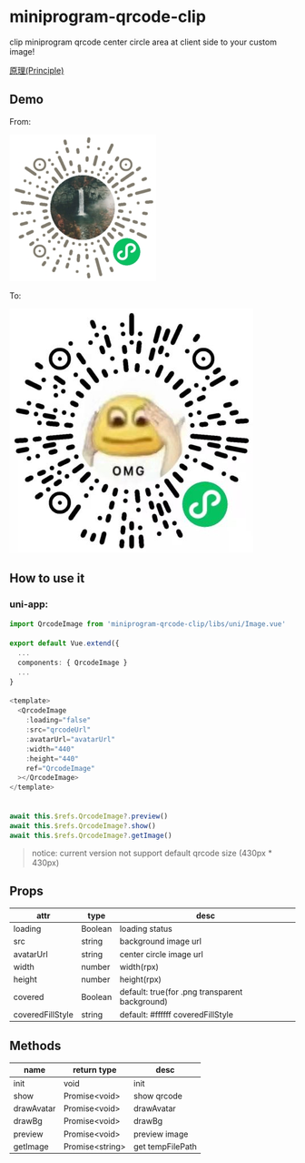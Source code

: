 # miniprogram-qrcode-clip

clip miniprogram qrcode center circle area at client side to your custom image!

[原理(Principle)](./Principle_CN.md)

## Demo

From:

![Form](./assets/icebreaker.raw.jpg)

To:

![To](./assets/custom.jpg)

## How to use it

### uni-app:

```ts
import QrcodeImage from 'miniprogram-qrcode-clip/libs/uni/Image.vue'

export default Vue.extend({
  ...
  components: { QrcodeImage }
  ...
}

<template>
  <QrcodeImage
    :loading="false"
    :src="qrcodeUrl"
    :avatarUrl="avatarUrl"
    :width="440"
    :height="440"
    ref="QrcodeImage"
  ></QrcodeImage>
</template>


await this.$refs.QrcodeImage?.preview()
await this.$refs.QrcodeImage?.show()
await this.$refs.QrcodeImage?.getImage()
```

> notice: current version not support default qrcode size (430px * 430px)

## Props
|attr|type|desc|
|---|---|---|
|loading|Boolean|loading status|
|src|string|background image url|
|avatarUrl|string|center circle image url|
|width|number|width(rpx)|
|height|number|height(rpx)|
|covered|Boolean|default: true(for .png transparent background)|
|coveredFillStyle|string|default: #ffffff coveredFillStyle|

## Methods

|name|return type|desc|
|---|---|---|
|init|void|init|
|show|Promise\<void>|show qrcode|
|drawAvatar|Promise\<void>|drawAvatar|
|drawBg|Promise\<void>|drawBg|
|preview|Promise\<void>|preview image|
|getImage|Promise\<string>| get tempFilePath|